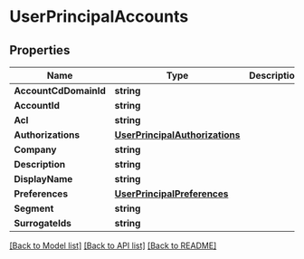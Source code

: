# UserPrincipalAccounts

## Properties

Name | Type | Description | Notes
------------ | ------------- | ------------- | -------------
**AccountCdDomainId** | **string** |  | [optional] 
**AccountId** | **string** |  | [optional] 
**Acl** | **string** |  | [optional] 
**Authorizations** | [**UserPrincipalAuthorizations**](UserPrincipal_authorizations.md) |  | [optional] 
**Company** | **string** |  | [optional] 
**Description** | **string** |  | [optional] 
**DisplayName** | **string** |  | [optional] 
**Preferences** | [**UserPrincipalPreferences**](UserPrincipal_preferences.md) |  | [optional] 
**Segment** | **string** |  | [optional] 
**SurrogateIds** | **string** |  | [optional] 

[[Back to Model list]](../README.md#documentation-for-models) [[Back to API list]](../README.md#documentation-for-api-endpoints) [[Back to README]](../README.md)


